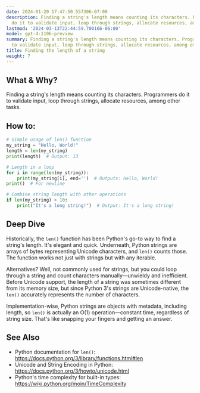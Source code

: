 ```yaml
---
date: 2024-01-20 17:47:50.557306-07:00
description: Finding a string's length means counting its characters. Programmers
  do it to validate input, loop through strings, allocate resources, among other tasks.
lastmod: '2024-03-13T22:44:59.700166-06:00'
model: gpt-4-1106-preview
summary: Finding a string's length means counting its characters. Programmers do it
  to validate input, loop through strings, allocate resources, among other tasks.
title: Finding the length of a string
weight: 7
---
```


## What & Why?

Finding a string's length means counting its characters. Programmers do it to validate input, loop through strings, allocate resources, among other tasks.

## How to:

```python
# Simple usage of len() function
my_string = "Hello, World!"
length = len(my_string)
print(length)  # Output: 13

# Length in a loop
for i in range(len(my_string)):
    print(my_string[i], end='')  # Outputs: Hello, World!
print()  # For newline

# Combine string length with other operations
if len(my_string) > 10:
    print("It's a long string!")  # Output: It's a long string!
```

## Deep Dive

Historically, the `len()` function has been Python's go-to way to find a string's length. It's elegant and quick. Underneath, Python strings are arrays of bytes representing Unicode characters, and `len()` counts those. The function works not just with strings but with any iterable.

Alternatives? Well, not commonly used for strings, but you could loop through a string and count characters manually—unwieldy and inefficient. Before Unicode support, the length of a string was sometimes different from its memory size, but since Python 3's strings are Unicode-native, the `len()` accurately represents the number of characters.

Implementation-wise, Python strings are objects with metadata, including length, so `len()` is actually an O(1) operation—constant time, regardless of string size. That's like snapping your fingers and getting an answer.

## See Also

- Python documentation for `len()`: https://docs.python.org/3/library/functions.html#len
- Unicode and String Encoding in Python: https://docs.python.org/3/howto/unicode.html
- Python's time complexity for built-in types: https://wiki.python.org/moin/TimeComplexity
